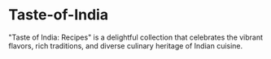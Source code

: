 # Taste-of-India
"Taste of India: Recipes" is a delightful collection that celebrates the vibrant flavors, rich traditions, and diverse culinary heritage of Indian cuisine.

